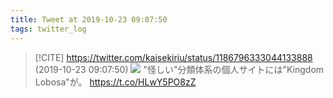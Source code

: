 ```yaml
---
title: Tweet at 2019-10-23 09:07:50
tags: twitter_log
---
```


> [!CITE] https://twitter.com/kaisekiriu/status/1186796333044133888 (2019-10-23 09:07:50)
> ![](https://twitter.com/kaisekiriu/status/1186796333044133888)
> "怪しい"分類体系の個人サイトには"Kingdom Lobosa"が。
> https://t.co/HLwY5PO8zZ
